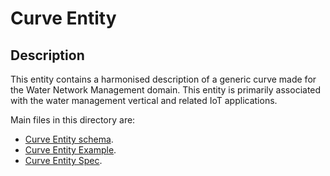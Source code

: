 # Curve Entity

## Description
This entity contains a harmonised description of a generic curve made for the Water Network Management domain. This entity is primarily associated with the water management vertical and related IoT applications.

Main files in this directory are:

-   [Curve Entity schema](schema.json).
-   [Curve Entity Example](example-normalized-ld).
-   [Curve Entity Spec](doc/spec.md).
